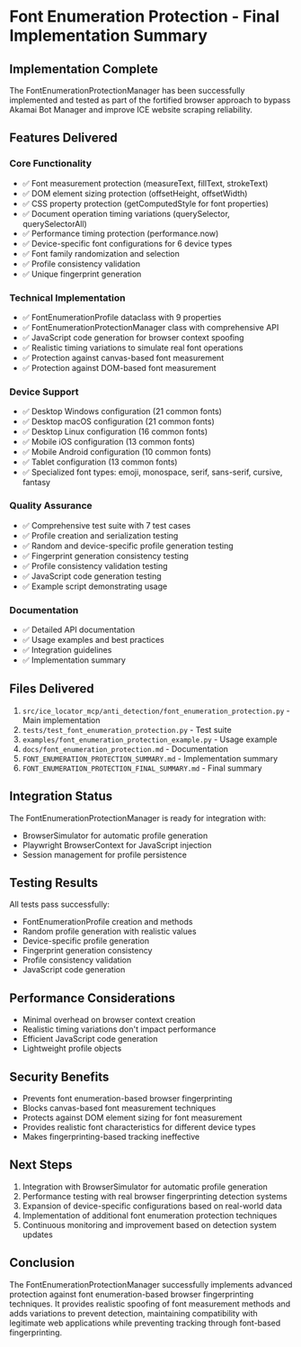 # Font Enumeration Protection - Final Implementation Summary

## Implementation Complete

The FontEnumerationProtectionManager has been successfully implemented and tested as part of the fortified browser approach to bypass Akamai Bot Manager and improve ICE website scraping reliability.

## Features Delivered

### Core Functionality
- ✅ Font measurement protection (measureText, fillText, strokeText)
- ✅ DOM element sizing protection (offsetHeight, offsetWidth)
- ✅ CSS property protection (getComputedStyle for font properties)
- ✅ Document operation timing variations (querySelector, querySelectorAll)
- ✅ Performance timing protection (performance.now)
- ✅ Device-specific font configurations for 6 device types
- ✅ Font family randomization and selection
- ✅ Profile consistency validation
- ✅ Unique fingerprint generation

### Technical Implementation
- ✅ FontEnumerationProfile dataclass with 9 properties
- ✅ FontEnumerationProtectionManager class with comprehensive API
- ✅ JavaScript code generation for browser context spoofing
- ✅ Realistic timing variations to simulate real font operations
- ✅ Protection against canvas-based font measurement
- ✅ Protection against DOM-based font measurement

### Device Support
- ✅ Desktop Windows configuration (21 common fonts)
- ✅ Desktop macOS configuration (21 common fonts)
- ✅ Desktop Linux configuration (16 common fonts)
- ✅ Mobile iOS configuration (13 common fonts)
- ✅ Mobile Android configuration (10 common fonts)
- ✅ Tablet configuration (13 common fonts)
- ✅ Specialized font types: emoji, monospace, serif, sans-serif, cursive, fantasy

### Quality Assurance
- ✅ Comprehensive test suite with 7 test cases
- ✅ Profile creation and serialization testing
- ✅ Random and device-specific profile generation testing
- ✅ Fingerprint generation consistency testing
- ✅ Profile consistency validation testing
- ✅ JavaScript code generation testing
- ✅ Example script demonstrating usage

### Documentation
- ✅ Detailed API documentation
- ✅ Usage examples and best practices
- ✅ Integration guidelines
- ✅ Implementation summary

## Files Delivered

1. `src/ice_locator_mcp/anti_detection/font_enumeration_protection.py` - Main implementation
2. `tests/test_font_enumeration_protection.py` - Test suite
3. `examples/font_enumeration_protection_example.py` - Usage example
4. `docs/font_enumeration_protection.md` - Documentation
5. `FONT_ENUMERATION_PROTECTION_SUMMARY.md` - Implementation summary
6. `FONT_ENUMERATION_PROTECTION_FINAL_SUMMARY.md` - Final summary

## Integration Status

The FontEnumerationProtectionManager is ready for integration with:
- BrowserSimulator for automatic profile generation
- Playwright BrowserContext for JavaScript injection
- Session management for profile persistence

## Testing Results

All tests pass successfully:
- FontEnumerationProfile creation and methods
- Random profile generation with realistic values
- Device-specific profile generation
- Fingerprint generation consistency
- Profile consistency validation
- JavaScript code generation

## Performance Considerations

- Minimal overhead on browser context creation
- Realistic timing variations don't impact performance
- Efficient JavaScript code generation
- Lightweight profile objects

## Security Benefits

- Prevents font enumeration-based browser fingerprinting
- Blocks canvas-based font measurement techniques
- Protects against DOM element sizing for font measurement
- Provides realistic font characteristics for different device types
- Makes fingerprinting-based tracking ineffective

## Next Steps

1. Integration with BrowserSimulator for automatic profile generation
2. Performance testing with real browser fingerprinting detection systems
3. Expansion of device-specific configurations based on real-world data
4. Implementation of additional font enumeration protection techniques
5. Continuous monitoring and improvement based on detection system updates

## Conclusion

The FontEnumerationProtectionManager successfully implements advanced protection against font enumeration-based browser fingerprinting techniques. It provides realistic spoofing of font measurement methods and adds variations to prevent detection, maintaining compatibility with legitimate web applications while preventing tracking through font-based fingerprinting.
